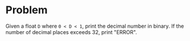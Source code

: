 # Problem
Given a float `D` where `0 < D < 1`, print the decimal number in binary.
If the number of decimal places exceeds 32, print "ERROR".